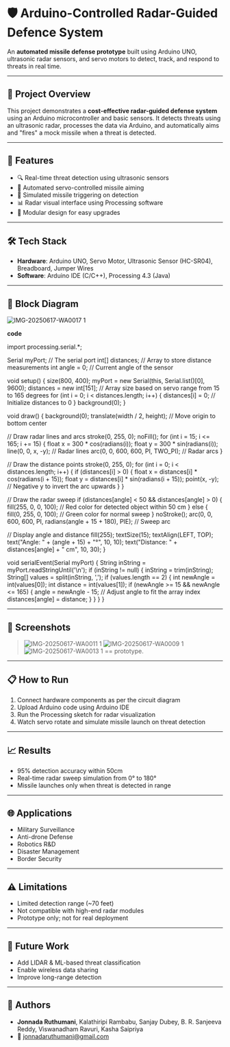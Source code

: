 
 # 🛡️ Arduino-Controlled Radar-Guided Defence System

An **automated missile defense prototype** built using Arduino UNO, ultrasonic radar sensors, and servo motors to detect, track, and respond to threats in real time.

---

## 🚀 Project Overview
This project demonstrates a **cost-effective radar-guided defense system** using an Arduino microcontroller and basic sensors. It detects threats using an ultrasonic radar, processes the data via Arduino, and automatically aims and "fires" a mock missile when a threat is detected.

---

## 🧠 Features
- 🔍 Real-time threat detection using ultrasonic sensors  
- 🎯 Automated servo-controlled missile aiming  
- 🚀 Simulated missile triggering on detection  
- 📊 Radar visual interface using Processing software  
- 🧩 Modular design for easy upgrades  

---

## 🛠️ Tech Stack
- **Hardware**: Arduino UNO, Servo Motor, Ultrasonic Sensor (HC-SR04), Breadboard, Jumper Wires  
- **Software**: Arduino IDE (C/C++), Processing 4.3 (Java)  

---

## 🔧 Block Diagram
![IMG-20250617-WA0017 1](https://github.com/user-attachments/assets/531c29a7-62a4-449e-aec3-5d97347569e4)




**code**

import processing.serial.*;

Serial myPort;        // The serial port
int[] distances;      // Array to store distance measurements
int angle = 0;        // Current angle of the sensor

void setup() {
  size(800, 400);
  myPort = new Serial(this, Serial.list()[0], 9600);
  distances = new int[151];  // Array size based on servo range from 15 to 165 degrees
  for (int i = 0; i < distances.length; i++) {
    distances[i] = 0;  // Initialize distances to 0
  }
  background(0);
}

void draw() {
  background(0);
  translate(width / 2, height); // Move origin to bottom center

  // Draw radar lines and arcs
  stroke(0, 255, 0);
  noFill();
  for (int i = 15; i <= 165; i += 15) {
    float x = 300 * cos(radians(i));
    float y = 300 * sin(radians(i));
    line(0, 0, x, -y); // Radar lines
    arc(0, 0, 600, 600, PI, TWO_PI); // Radar arcs
  }

  // Draw the distance points
  stroke(0, 255, 0);
  for (int i = 0; i < distances.length; i++) {
    if (distances[i] > 0) {
      float x = distances[i] * cos(radians(i + 15));
      float y = distances[i] * sin(radians(i + 15));
      point(x, -y); // Negative y to invert the arc upwards
    }
  }

  // Draw the radar sweep
  if (distances[angle] < 50 && distances[angle] > 0) {
    fill(255, 0, 0, 100); // Red color for detected object within 50 cm
  } else {
    fill(0, 255, 0, 100); // Green color for normal sweep
  }
  noStroke();
  arc(0, 0, 600, 600, PI, radians(angle + 15 + 180), PIE); // Sweep arc

  // Display angle and distance
  fill(255);
  textSize(15);
  textAlign(LEFT, TOP);
  text("Angle: " + (angle + 15) + "°", 10, 10);
  text("Distance: " + distances[angle] + " cm", 10, 30);
}

void serialEvent(Serial myPort) {
  String inString = myPort.readStringUntil('\n');
  if (inString != null) {
    inString = trim(inString);
    String[] values = split(inString, ',');
    if (values.length == 2) {
      int newAngle = int(values[0]);
      int distance = int(values[1]);
      if (newAngle >= 15 && newAngle <= 165) {
        angle = newAngle - 15; // Adjust angle to fit the array index
        distances[angle] = distance;
      }
    }
  }
}



---

## 📸 Screenshots
> ![IMG-20250617-WA0011 1](https://github.com/user-attachments/assets/02c4396c-5935-4dc7-89c9-865d4f9ca7d2)
> ![IMG-20250617-WA0009 1](https://github.com/user-attachments/assets/e63234c8-8dfa-47ca-ba06-7c94d784ae1d)
>![IMG-20250617-WA0013 1](https://github.com/user-attachments/assets/add6d1fc-acd4-4317-99b9-9808e832cdf8) == prototype.


---

## 📋 How to Run
1. Connect hardware components as per the circuit diagram
2. Upload Arduino code using Arduino IDE
3. Run the Processing sketch for radar visualization
4. Watch servo rotate and simulate missile launch on threat detection

---

## 📈 Results
- 95% detection accuracy within 50cm
- Real-time radar sweep simulation from 0° to 180°
- Missile launches only when threat is detected in range

---

## 🌐 Applications
- Military Surveillance  
- Anti-drone Defense  
- Robotics R&D  
- Disaster Management  
- Border Security

---

## ⚠️ Limitations
- Limited detection range (~70 feet)
- Not compatible with high-end radar modules
- Prototype only; not for real deployment

---

## 🔭 Future Work
- Add LIDAR & ML-based threat classification  
- Enable wireless data sharing  
- Improve long-range detection

---

## 👥 Authors
- **Jonnada Ruthumani**, Kalathiripi Rambabu, Sanjay Dubey, B. R. Sanjeeva Reddy, Viswanadham Ravuri, Kasha Saipriya  
- 📧 jonnadaruthumani@gmail.com

